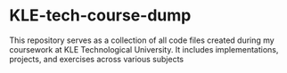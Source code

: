 # KLE-tech-course-dump
This repository serves as a collection of all code files created during my coursework at KLE Technological University. It includes implementations, projects, and exercises across various subjects
